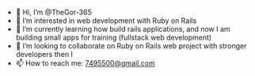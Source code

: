 - 👋 Hi, I’m @TheGor-365
- 👀 I’m interested in web development with Ruby on Rails
- 🌱 I’m currently learning how build rails applications, and now I am building small apps for training (fullstack web development)
- 💞️ I’m looking to collaborate on Ruby on Rails web project with stronger developers then I
- 📫 How to reach me: 7495500@gmail.com

<!---
TheGor-365/TheGor-365 is not a ✨ special ✨ repository.But if some RoR developer need to junior helper, I will be glad work wirh any.
--->
